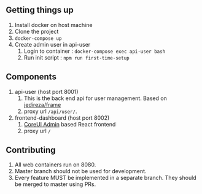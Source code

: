 Getting things up
-
1. Install docker on host machine
2. Clone the project
3. `docker-compose up`
4. Create admin user in api-user
    1. Login to container : `docker-compose exec api-user bash`
    2. Run init script : `npm run first-time-setup`
    
    
Components
-

1. api-user (host port 8001)
    1. This is the back end api for user management. Based on [jedireza/frame](https://github.com/jedireza/frame)
    2. proxy url `/api/user/`.
2. frontend-dashboard (host port 8002)
    1. [CoreUI Admin](https://github.com/mrholek/CoreUI-React) based React frontend
    2. proxy url `/`
    
Contributing
-

1. All web containers run on 8080.
2. Master branch should not be used for development.
3. Every feature MUST be implemented in a separate branch. They should be merged to master using PRs.